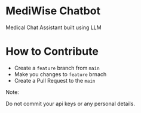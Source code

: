 # MediWise Chatbot
Medical Chat Assistant built using LLM


# How to Contribute

- Create a `feature` branch from `main` 
- Make you changes to `feature` brnach
- Create a Pull Request to the `main`

Note:

Do not commit your api keys or any personal details.